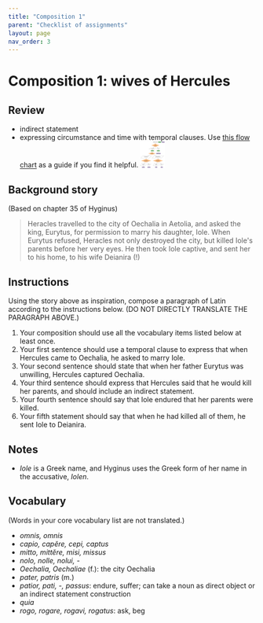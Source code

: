 ```yaml
---
title: "Composition 1"
parent: "Checklist of assignments"
layout: page
nav_order: 3
---
```


# Composition 1: wives of Hercules

## Review

- indirect statement
- expressing circumstance and time with temporal clauses.  Use [this flow chart](../../imgs/sot.png) as a guide if you find it helpful. [<img src="../../imgs/sot.png" width="50"/>](../../imgs/sot.png)

## Background story

(Based on chapter 35 of Hyginus)

> Heracles travelled to the city of Oechalia in Aetolia, and asked the king, Eurytus, for permission to marry his daughter, Iole.  When Eurytus refused, Heracles not only destroyed the city, but killed Iole's parents before her very eyes.  He then took Iole captive, and sent her to his home, to his wife Deianira (!)


## Instructions

 Using the story above as inspiration, compose a paragraph of Latin according to the instructions below. (DO NOT DIRECTLY TRANSLATE THE PARAGRAPH ABOVE.)

1. Your composition should use all the vocabulary items listed below at least once.
1. Your first sentence should use a temporal clause to express that when Hercules came to Oechalia, he asked to marry Iole.
2. Your second sentence should state that when her father Eurytus was unwilling, Hercules captured Oechalia.
3. Your third sentence should express that Hercules said that he would kill her parents, and should include an indirect statement.
4. Your fourth sentence should say that Iole endured that her parents were killed.
5. Your fifth statement should say that when he had killed all of them, he sent Iole to Deianira.


## Notes

 - *Iole* is a Greek name, and Hyginus uses the Greek form of her name in the accusative, *Iolen*.


## Vocabulary

(Words in your core vocabulary list are not translated.)

- *omnis, omnis*
- *capio, capĕre, cepi, captus*
- *mitto, mittĕre, misi, missus*
- *nolo, nolle, nolui, -*
- *Oechalia, Oechaliae* (f.): the city Oechalia
- *pater, patris* (m.)
- *patior, pati, -, passus*: endure, suffer; can take a noun as direct object or an indirect statement construction
- *quia* 
- *rogo, rogare, rogavi, rogatus*: ask, beg